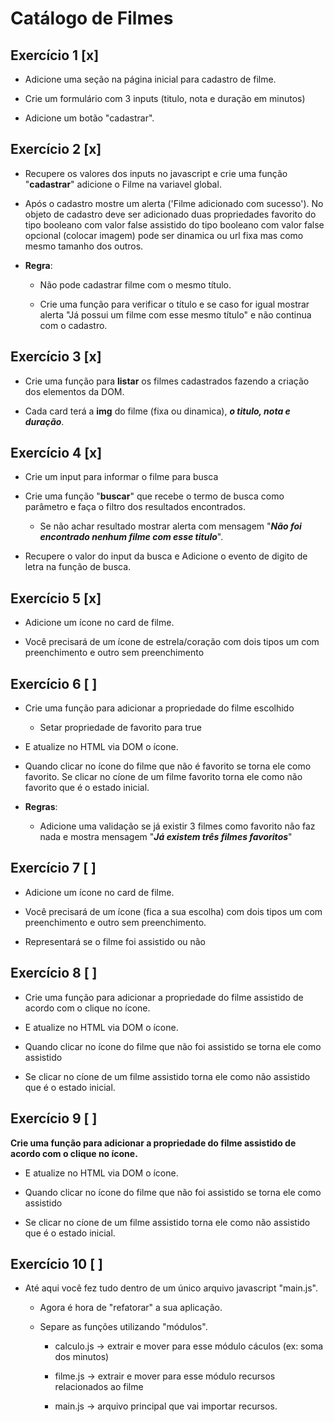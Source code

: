 # Catálogo de Filmes

## Exercício 1 [x]

- Adicione uma seção na página inicial para cadastro de filme.

- Crie um formulário com 3 inputs (titulo, nota e duração em minutos)

- Adicione um botão "cadastrar".

## Exercício 2 [x]

- Recupere os valores dos inputs no javascript e crie uma função "**cadastrar**" adicione o Filme na variavel global.

- Após o cadastro mostre um alerta ('Filme adicionado com sucesso').
No objeto de cadastro deve ser adicionado duas propriedades favorito do tipo booleano com valor false assistido do tipo booleano com valor false opcional (colocar imagem) pode ser dinamica ou url fixa mas como mesmo tamanho dos outros.

- **Regra**:

	- Não pode cadastrar filme com o mesmo título.

	- Crie uma função para verificar o título e se caso for igual mostrar alerta "Já possui um filme com esse mesmo título" e não continua com o cadastro.

## Exercício 3 [x]

- Crie uma função para **listar** os filmes cadastrados fazendo a criação dos elementos da DOM.

- Cada card terá a **img** do filme (fixa ou dinamica), *****o titulo, nota e duração*****.

## Exercício 4 [x]

- Crie um input para informar o filme para busca

- Crie uma função "**buscar**" que recebe o termo de busca como parâmetro e faça o filtro dos resultados encontrados.

	- Se não achar resultado mostrar alerta com mensagem "*****Não foi encontrado nenhum filme com esse titulo*****".

- Recupere o valor do input da busca e Adicione o evento de digito de letra na função de busca.

## Exercício 5 [x]

- Adicione um ícone no card de filme.

- Você precisará de um ícone de estrela/coração com dois tipos um com preenchimento e outro sem preenchimento

## Exercício 6 [ ]

- Crie uma função para adicionar a propriedade do filme escolhido

	- Setar propriedade de favorito para true

- E atualize no HTML via DOM o ícone.

- Quando clicar no ícone do filme que não é favorito se torna ele como favorito. Se clicar no cíone de um filme favorito torna ele como não favorito que é o estado inicial.

- **Regras**:

	- Adicione uma validação se já existir 3 filmes como favorito não faz nada e mostra mensagem "*****Já existem três filmes favoritos*****"

## Exercício 7 [ ]

- Adicione um ícone no card de filme.

- Você precisará de um ícone (fica a sua escolha) com dois tipos um com preenchimento e outro sem preenchimento.

- Representará se o filme foi assistido ou não

## Exercício 8 [ ]

- Crie uma função para adicionar a propriedade do filme assistido de acordo com o clique no ícone.

- E atualize no HTML via DOM o ícone.

- Quando clicar no ícone do filme que não foi assistido se torna ele como assistido

- Se clicar no cíone de um filme assistido torna ele como não assistido que é o estado inicial.

## Exercício 9 [ ]

**Crie uma função para adicionar a propriedade do filme assistido de acordo com o clique no ícone.**

- E atualize no HTML via DOM o ícone.

- Quando clicar no ícone do filme que não foi assistido se torna ele como assistido

- Se clicar no cíone de um filme assistido torna ele como não assistido que é o estado inicial.

## Exercício 10 [ ]

- Até aqui você fez tudo dentro de um único arquivo javascript "main.js".

	- Agora é hora de "refatorar" a sua aplicação.

	- Separe as funções utilizando "módulos".

		- calculo.js -> extrair e mover para esse módulo cáculos (ex: soma dos minutos)

		- filme.js -> extrair e mover para esse módulo recursos relacionados ao filme

		- main.js -> arquivo principal que vai importar recursos.